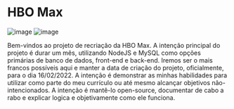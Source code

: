 # HBO Max

![image](https://img.shields.io/badge/Versão-17.5.0-blueviolet.svg?style=for-the-badge&logo=nodedotjs&logoColor=white)
![image](https://img.shields.io/badge/Estado-Desenvolvimento-yellow.svg?style=for-the-badge&logo=instatus&logoColor=white)

Bem-vindos ao projeto de recriação da HBO Max. A intenção principal do projeto é durar um mês, utilizando NodeJS e MySQL como opções primárias de banco de dados, front-end e back-end. Iremos ser o mais francos possíveis aqui e manter a data de criação do projeto, oficialmente, para o dia 16/02/2022. A intenção é demonstrar as minhas habilidades para utilizar como parte do meu currículo ou até mesmo alcançar objetivos não-intencionados. A intenção é mantê-lo open-source, documentar de cabo a rabo e explicar logica e objetivamente como ele funciona.
